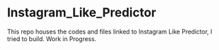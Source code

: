 # Instagram_Like_Predictor
This repo houses the codes and files linked to Instagram Like Predictor, I tried to build. Work in Progress.
